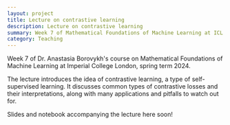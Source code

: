 ```yaml
---
layout: project
title: Lecture on contrastive learning
description: Lecture on contrastive learning
summary: Week 7 of Mathematical Foundations of Machine Learning at ICL
category: Teaching
---
```


Week 7 of Dr. Anastasia Borovykh's course on Mathematical Foundations of Machine Learning at Imperial College London, spring term 2024. 

The lecture introduces the idea of contrastive learning, a type of self-supervised learning.
It discusses common types of contrastive losses and their interpretations, along with many applications and pitfalls to watch out for.

Slides and notebook accompanying the lecture here soon!